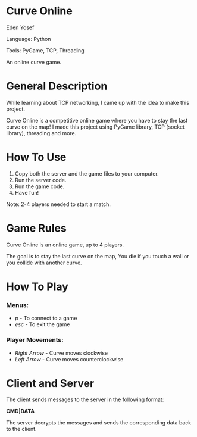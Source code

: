 # Curve Online

Eden Yosef

Language: Python

Tools: PyGame, TCP, Threading

An online curve game.

# General Description

While learning about TCP networking, I came up with the idea to make this project.

Curve Online is a competitive online game where you have to stay the last curve on the map!
I made this project using PyGame library, TCP (socket library), threading and more.

# How To Use

1. Copy both the server and the game files to your computer.
2. Run the server code.
3. Run the game code.
4. Have fun!

Note: 2-4 players needed to start a match.
# Game Rules

Curve Online is an online game, up to 4 players.

The goal is to stay the last curve on the map, You die if you touch a wall or you collide with another curve.

# How To Play

### Menus:

* *p* - To connect to a game
* *esc* - To exit the game

### Player Movements:

* *Right Arrow* - Curve moves clockwise
* *Left Arrow* - Curve moves counterclockwise

# Client and Server

The client sends messages to the server in the following format:

**CMD|DATA**

The server decrypts the messages and sends the corresponding data back to the client.
